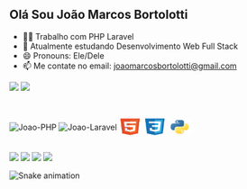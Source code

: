 ## Olá Sou João Marcos Bortolotti

- 🧑‍💼 Trabalho com PHP Laravel
- 🌱 Atualmente estudando Desenvolvimento Web Full Stack
- 😄 Pronouns: Ele/Dele
- 📫 Me contate no email: joaomarcosbortolotti@gmail.com

<div>
  <img aling="center" height="180em" src="https://github-readme-stats.vercel.app/api?username=JoaoBortolotti&show_icons=true&theme=dark&include_all_commits=true&count_private=true&language=pt-br"/>
  <img aling="center" height="180em" src="https://github-readme-stats.vercel.app/api/top-langs/?username=JoaoBortolotti&layout=compact&langs_count=16&theme=dark"/>
</div>

  ##
    
<div style="display: inline_block"><br>
  <img align="center" alt="Joao-PHP" height="40" width="50" src="https://cdn.jsdelivr.net/gh/devicons/devicon@latest/icons/php/php-plain.svg" />
  <img align="center" alt="Joao-Laravel" height="40" width="50" src="https://cdn.jsdelivr.net/gh/devicons/devicon@latest/icons/laravel/laravel-original-wordmark.svg" />
  <img align="center" alt="Joao-HTML" height="30" width="40" src="https://raw.githubusercontent.com/devicons/devicon/master/icons/html5/html5-original.svg">
  <img align="center" alt="Joao-CSS" height="30" width="40" src="https://raw.githubusercontent.com/devicons/devicon/master/icons/css3/css3-original.svg">
  <img align="center" alt="Joao-Python" height="30" width="40" src="https://raw.githubusercontent.com/devicons/devicon/master/icons/python/python-original.svg">
</div>
  
  ## 
 
<div> 
  
  <a href="https://instagram.com/joaom.bortolotti" target="_blank"><img src="https://img.shields.io/badge/-Instagram-%23E4405F?style=for-the-badge&logo=instagram&logoColor=white" target="_blank"></a>
  <a href="https://discord.gg/G9GPg5SA75" target="_blank"><img src="https://img.shields.io/badge/Discord-7289DA?style=for-the-badge&logo=discord&logoColor=white" target="_blank"></a> 
  <a href = "mailto:joaomarcosbortolotti@gmail.com"><img src="https://img.shields.io/badge/-Gmail-%23333?style=for-the-badge&logo=gmail&logoColor=white" target="_blank"></a>
  <a href="https://www.linkedin.com/in/jmbortolotti" target="_blank"><img src="https://img.shields.io/badge/-LinkedIn-%230077B5?style=for-the-badge&logo=linkedin&logoColor=white" target="_blank"></a> 
 
  ![Snake animation](https://github.com/JoaoBortolotti/JoaoBotrtolotti/blob/output/github-contribution-grid-snake.svg)
 
</div>
